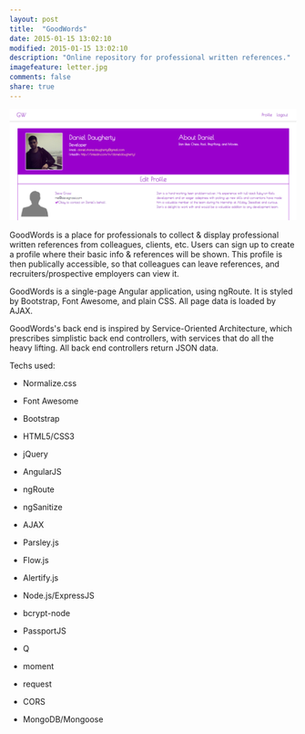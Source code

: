 ```yaml
---
layout: post
title:  "GoodWords"
date: 2015-01-15 13:02:10
modified: 2015-01-15 13:02:10
description: "Online repository for professional written references."
imagefeature: letter.jpg
comments: false
share: true
---
```


<a href="http://goodwords.herokuapp.com"><img class="post-image" src="/images/GoodWords.png"/></a>

GoodWords is a place for professionals to collect & display professional written references from colleagues, clients, etc. Users can sign up to create a profile where their basic info & references will be shown. This profile is then publically accessible, so that colleagues can leave references, and recruiters/prospective employers can view it.

GoodWords is a single-page Angular application, using ngRoute. It is styled by Bootstrap, Font Awesome, and plain CSS. All page data is loaded by AJAX.

GoodWords's back end is inspired by Service-Oriented Architecture, which prescribes simplistic back end controllers, with services that do all the heavy lifting. All back end controllers return JSON data.

Techs used:
- Normalize.css
- Font Awesome
- Bootstrap
- HTML5/CSS3
- jQuery
- AngularJS
- ngRoute
- ngSanitize
- AJAX
- Parsley.js
- Flow.js
- Alertify.js

- Node.js/ExpressJS
- bcrypt-node
- PassportJS
- Q
- moment
- request
- CORS
- MongoDB/Mongoose